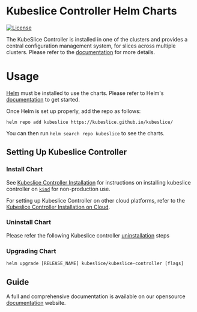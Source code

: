 # Kubeslice Controller Helm Charts

[![License](https://img.shields.io/badge/License-Apache%202.0-blue.svg)](https://opensource.org/licenses/Apache-2.0)

The KubeSlice Controller is installed in one of the clusters and provides a central configuration management system, for slices across multiple clusters. Please refer to the [documentation](https://docs.avesha.io/documentation/open-source/0.3.0/architecture#kubeslice-controller) for more details.

# Usage

[Helm](https://helm.sh) must be installed to use the charts.
Please refer to Helm's [documentation](https://helm.sh/docs/) to get started.

Once Helm is set up properly, add the repo as follows:

```console
helm repo add kubeslice https://kubeslice.github.io/kubeslice/
```

You can then run `helm search repo kubeslice` to see the charts.


## Setting Up Kubeslice Controller

### Install Chart

See [Kubeslice Controller Installation](https://docs.avesha.io/documentation/open-source/0.3.0/getting-started-with-kind-clusters) for instructions on installing kubeslice controller on [`kind`](https://kind.sigs.k8s.io/) for non-production use.

For setting up Kubeslice Controller on other cloud platforms, refer to the [Kubeslice Controller Installation on Cloud](https://docs.avesha.io/documentation/open-source/0.3.0/getting-started-with-cloud-clusters/).

### Uninstall Chart

Please refer the following Kubeslice controller [uninstallation](https://docs.avesha.io/documentation/open-source/0.3.0/getting-started-with-cloud-clusters/uninstalling-kubeslice/) steps

### Upgrading Chart

```console
helm upgrade [RELEASE_NAME] kubeslice/kubeslice-controller [flags]
```

Guide
---
A full and comprehensive documentation is available on our opensource [documentation](https://docs.avesha.io/documentation/open-source/0.3.0/) website.

